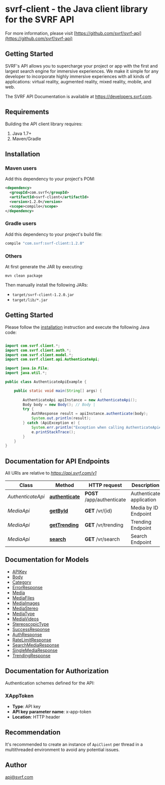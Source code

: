 # svrf-client - the Java client library for the SVRF API

For more information, please visit [https://github.com/svrf/svrf-api](https://github.com/svrf/svrf-api)

## Getting Started

SVRF's API allows you to supercharge your project or app with the first and largest search engine for immersive experiences. We make it simple for any developer to incorporate highly immersive experiences with all kinds of applications: virtual reality, augmented reality, mixed reality, mobile, and web.

The SVRF API Documentation is available at <https://developers.svrf.com>.

## Requirements

Building the API client library requires:
1. Java 1.7+
2. Maven/Gradle

## Installation

### Maven users

Add this dependency to your project's POM:

```xml
<dependency>
  <groupId>com.svrf</groupId>
  <artifactId>svrf-client</artifactId>
  <version>1.2.0</version>
  <scope>compile</scope>
</dependency>
```

### Gradle users

Add this dependency to your project's build file:

```groovy
compile "com.svrf:svrf-client:1.2.0"
```

### Others

At first generate the JAR by executing:

```shell
mvn clean package
```

Then manually install the following JARs:

* `target/svrf-client-1.2.0.jar`
* `target/lib/*.jar`

## Getting Started

Please follow the [installation](#installation) instruction and execute the following Java code:

```java

import com.svrf.client.*;
import com.svrf.client.auth.*;
import com.svrf.client.model.*;
import com.svrf.client.api.AuthenticateApi;

import java.io.File;
import java.util.*;

public class AuthenticateApiExample {

    public static void main(String[] args) {
        
        AuthenticateApi apiInstance = new AuthenticateApi();
        Body body = new Body(); // Body | 
        try {
            AuthResponse result = apiInstance.authenticate(body);
            System.out.println(result);
        } catch (ApiException e) {
            System.err.println("Exception when calling AuthenticateApi#authenticate");
            e.printStackTrace();
        }
    }
}

```

## Documentation for API Endpoints

All URIs are relative to *https://api.svrf.com/v1*

Class | Method | HTTP request | Description
------------ | ------------- | ------------- | -------------
*AuthenticateApi* | [**authenticate**](docs/AuthenticateApi.md#authenticate) | **POST** /app/authenticate | Authenticate application
*MediaApi* | [**getById**](docs/MediaApi.md#getById) | **GET** /vr/{id} | Media by ID Endpoint
*MediaApi* | [**getTrending**](docs/MediaApi.md#getTrending) | **GET** /vr/trending | Trending Endpoint
*MediaApi* | [**search**](docs/MediaApi.md#search) | **GET** /vr/search | Search Endpoint


## Documentation for Models

 - [APIKey](docs/APIKey.md)
 - [Body](docs/Body.md)
 - [Category](docs/Category.md)
 - [ErrorResponse](docs/ErrorResponse.md)
 - [Media](docs/Media.md)
 - [MediaFiles](docs/MediaFiles.md)
 - [MediaImages](docs/MediaImages.md)
 - [MediaStereo](docs/MediaStereo.md)
 - [MediaType](docs/MediaType.md)
 - [MediaVideos](docs/MediaVideos.md)
 - [StereoscopicType](docs/StereoscopicType.md)
 - [SuccessResponse](docs/SuccessResponse.md)
 - [AuthResponse](docs/AuthResponse.md)
 - [RateLimitResponse](docs/RateLimitResponse.md)
 - [SearchMediaResponse](docs/SearchMediaResponse.md)
 - [SingleMediaResponse](docs/SingleMediaResponse.md)
 - [TrendingResponse](docs/TrendingResponse.md)


## Documentation for Authorization

Authentication schemes defined for the API:
### XAppToken

- **Type**: API key
- **API key parameter name**: x-app-token
- **Location**: HTTP header


## Recommendation

It's recommended to create an instance of `ApiClient` per thread in a multithreaded environment to avoid any potential issues.

## Author

api@svrf.com

